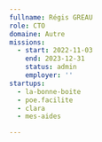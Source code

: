 ```yaml
---
fullname: Régis GREAU
role: CTO
domaine: Autre
missions:
  - start: 2022-11-03
    end: 2023-12-31
    status: admin
    employer: ''
startups:
  - la-bonne-boite
  - poe.facilite
  - clara
  - mes-aides

---
```



